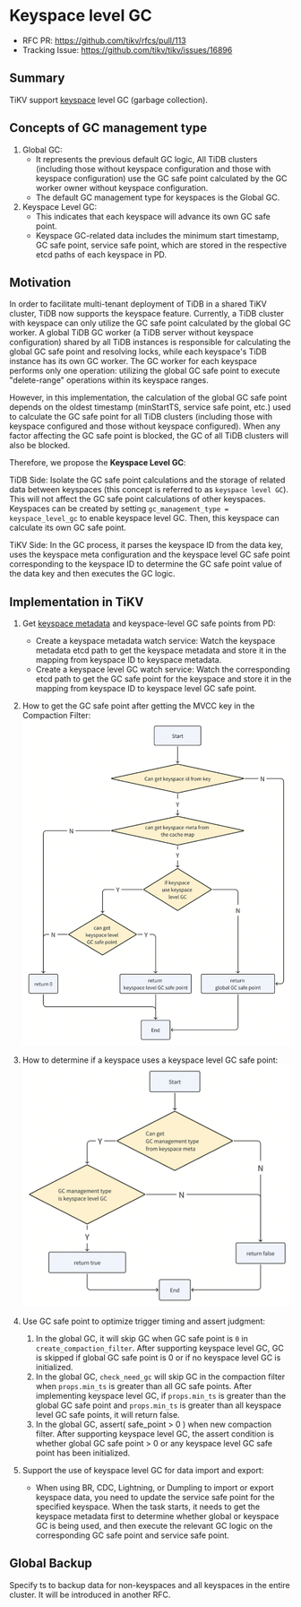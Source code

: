 # Keyspace level GC

- RFC PR: https://github.com/tikv/rfcs/pull/113
- Tracking Issue: https://github.com/tikv/tikv/issues/16896

## Summary

TiKV support [keyspace][1] level GC (garbage collection).

## Concepts of GC management type

1. Global GC:
   - It represents the previous default GC logic, All TiDB clusters (including those without keyspace configuration and those with keyspace configuration) use the GC safe point calculated by the GC worker owner without keyspace configuration.
   - The default GC management type for keyspaces is the Global GC.
2. Keyspace Level GC:
   - This indicates that each keyspace will advance its own GC safe point.
   - Keyspace GC-related data includes the minimum start timestamp, GC safe point, service safe point, which are stored in the respective etcd paths of each keyspace in PD.

## Motivation

In order to facilitate multi-tenant deployment of TiDB in a shared TiKV cluster, TiDB now supports the keyspace feature. Currently, a TiDB cluster with keyspace can only utilize the GC safe point calculated by the global GC worker. A global TiDB GC worker (a TiDB server without keyspace configuration) shared by all TiDB instances is responsible for calculating the global GC safe point and resolving locks, while each keyspace's TiDB instance has its own GC worker. The GC worker for each keyspace performs only one operation: utilizing the global GC safe point to execute "delete-range" operations within its keyspace ranges.

However, in this implementation, the calculation of the global GC safe point depends on the oldest timestamp (minStartTS, service safe point, etc.) used to calculate the GC safe point for all TiDB clusters (including those with keyspace configured and those without keyspace configured). When any factor affecting the GC safe point is blocked, the GC of all TiDB clusters will also be blocked.

Therefore, we propose the **Keyspace Level GC**:

TiDB Side:
Isolate the GC safe point calculations and the storage of related data between keyspaces (this concept is referred to as `keyspace level GC`). This will not affect the GC safe point calculations of other keyspaces. Keyspaces can be created by setting `gc_management_type = keyspace_level_gc` to enable keyspace level GC. Then, this keyspace can calculate its own GC safe point.

TiKV Side:
In the GC process, it parses the keyspace ID from the data key, uses the keyspace meta configuration and the keyspace level GC safe point corresponding to the keyspace ID to determine the GC safe point value of the data key and then executes the GC logic.

## Implementation in TiKV

1. Get [keyspace metadata](https://github.com/pingcap/kvproto/blob/d9297553c9009f569eaf4350f68a908f7811ee55/proto/keyspacepb.proto#L26C1-L33C2) and keyspace-level GC safe points from PD:
   - Create a keyspace metadata watch service: Watch the keyspace metadata etcd path to get the keyspace metadata and store it in the mapping from keyspace ID to keyspace metadata.
   - Create a keyspace level GC watch service: Watch the corresponding etcd path to get the GC safe point for the keyspace and store it in the mapping from keyspace ID to keyspace level GC safe point.

2. How to get the GC safe point after getting the MVCC key in the Compaction Filter:
 ![img.png](../media/keyspace-level-gc-get-gc-safe-point.png)

3. How to determine if a keyspace uses a keyspace level GC safe point:
 ![img.png](../media/keyspace-level-gc-is-enable-keyspace-level-gc.png)

4. Use GC safe point to optimize trigger timing and assert judgment:
   1. In the global GC, it will skip GC when GC safe point is `0` in `create_compaction_filter`.
      After supporting keyspace level GC, GC is skipped if global GC safe point is 0 or if no keyspace level GC is initialized.
   2. In the global GC, `check_need_gc` will skip GC in the compaction filter when `props.min_ts` is greater than all GC safe points.
      After implementing keyspace level GC, if `props.min_ts` is greater than the global GC safe point and `props.min_ts` is greater than all keyspace level GC safe points, it will return false.
   3. In the global GC, assert( safe_point > 0 ) when new compaction filter.
      After supporting keyspace level GC, the assert condition is whether global GC safe point > 0 or any keyspace level GC safe point has been initialized.

5. Support the use of keyspace level GC for data import and export:
   - When using BR, CDC, Lightning, or Dumpling to import or export keyspace data, you need to update the service safe point for the specified keyspace. When the task starts, it needs to get the keyspace metadata first to determine whether global or keyspace GC is being used, and then execute the relevant GC logic on the corresponding GC safe point and service safe point.

## Global Backup

Specify ts to backup data for non-keyspaces and all keyspaces in the entire cluster. It will be introduced in another RFC.

[1]: https://github.com/tikv/rfcs/blob/master/text/0069-api-v2.md#new-key-value-codec
